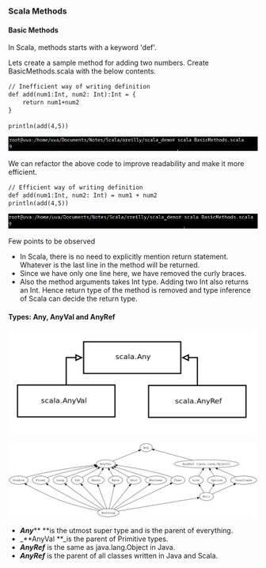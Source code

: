 ### Scala Methods

#### Basic Methods

In Scala, methods starts with a keyword 'def'.

Lets create a sample method for adding two numbers. Create BasicMethods.scala with the below contents.

```
// Inefficient way of writing definition
def add(num1:Int, num2: Int):Int = {
    return num1+num2
}

println(add(4,5))
```

![](/assets/Basic_Methods_1.png)

We can refactor the above code to improve readability and make it more efficient.

```
// Efficient way of writing definition
def add(num1:Int, num2: Int) = num1 + num2
println(add(4,5))
```

![](/assets/Basic_Methods_2.png)

Few points to be observed

* In Scala, there is no need to explicitly mention return statement. Whatever is the last line in the method will be returned.
* Since we have only one line here, we have removed the curly braces.
* Also the method arguments takes Int type. Adding two Int also returns an Int. Hence return type of the method is removed and type inference of Scala can decide the return type.

#### Types: Any, AnyVal and AnyRef

![](/assets/scala_types_any.png)

![](assets/unified-types-diagram.svg)

* _**Any**_** **is the utmost super type and is the parent of everything.
* _**AnyVal **_is the parent of Primitive types.
* _**AnyRef**_ is the same as java.lang.Object in Java.
* _**AnyRef**_ is the parent of all classes written in Java and Scala.



